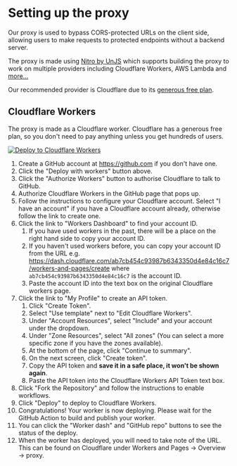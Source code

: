 # Setting up the proxy

Our proxy is used to bypass CORS-protected URLs on the client side, allowing users to make requests to protected endpoints without a backend server.

The proxy is made using [Nitro by UnJS](https://nitro.unjs.io/) which supports building the proxy to work on multiple providers including Cloudflare Workers, AWS Lambda and [more...](https://nitro.unjs.io/deploy)

Our recommended provider is Cloudflare due to its [generous free plan](https://www.cloudflare.com/en-gb/plans/developer-platform/).

## Cloudflare Workers

The proxy is made as a Cloudflare worker. Cloudflare has a generous free plan, so you don't need to pay anything unless you get hundreds of users.

[![Deploy to Cloudflare Workers](https://deploy.workers.cloudflare.com/button)](https://deploy.workers.cloudflare.com/?url=https://github.com/movie-web/simple-proxy)

1. Create a GitHub account at https://github.com if you don't have one.
1. Click the "Deploy with workers" button above.
1. Click the "Authorize Workers" button to authorise Cloudflare to talk to GitHub.
1. Authorize Cloudflare Workers in the GitHub page that pops up.
1. Follow the instructions to configure your Cloudflare account. Select "I have an account" if you have a Cloudflare account already, otherwise follow the link to create one.
1. Click the link to "Workers Dashboard" to find your account ID.
    1. If you have used workers in the past, there will be a place on the right hand side to copy your account ID.
    1. If you haven't used workers before, you can copy your account ID from the URL e.g. https://dash.cloudflare.com/ab7cb454c93987b6343350d4e84c16c7/workers-and-pages/create where `ab7cb454c93987b6343350d4e84c16c7` is the account ID.
    1. Paste the account ID into the text box on the original Cloudflare workers page.
1. Click the link to "My Profile" to create an API token. 
    1. Click "Create Token".
    1. Select "Use template" next to "Edit Cloudflare Workers".
    1. Under "Account Resources", select "Include" and your account under the dropdown.
    1. Under "Zone Resources", select "All zones" (You can select a more specific zone if you have the zones available).
    1. At the bottom of the page, click "Continue to summary".
    1. On the next screen, click "Create token".
    1. Copy the API token and **save it in a safe place, it won't be shown again**.
    1. Paste the API token into the Cloudflare Workers API Token text box.
1. Click "Fork the Repository" and follow the instructions to enable workflows.
1. Click "Deploy" to deploy to Cloudflare Workers.
1. Congratulations! Your worker is now deploying. Please wait for the GitHub Action to build and publish your worker. 
1. You can click the "Worker dash" and "GitHub repo" buttons to see the status of the deploy.
1. When the worker has deployed, you will need to take note of the URL. This can be found on Cloudflare under Workers and Pages -> Overview -> proxy.

